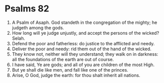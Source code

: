 ﻿# Psalms 82
1. A Psalm of Asaph. God standeth in the congregation of the mighty; he judgeth among the gods. 
2. How long will ye judge unjustly, and accept the persons of the wicked? Selah. 
3. Defend the poor and fatherless: do justice to the afflicted and needy. 
4. Deliver the poor and needy: rid them out of the hand of the wicked. 
5. They know not, neither will they understand; they walk on in darkness: all the foundations of the earth are out of course. 
6. I have said, Ye are gods; and all of you are children of the most High. 
7. But ye shall die like men, and fall like one of the princes. 
8. Arise, O God, judge the earth: for thou shalt inherit all nations. 
